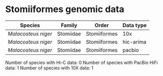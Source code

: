 # Stomiiformes genomic data

| Species | Family | Order | Data type |
| -- | --- | --- | --- |
| *Malacosteus niger* | Stomiidae | Stomiiformes | 10x |
| *Malacosteus niger* | Stomiidae | Stomiiformes | hic-arima |
| *Malacosteus niger* | Stomiidae | Stomiiformes | pacbio |

Number of species with Hi-C data: 0
Number of species with PacBio HiFi data: 1
Number of species with 10X data: 1
